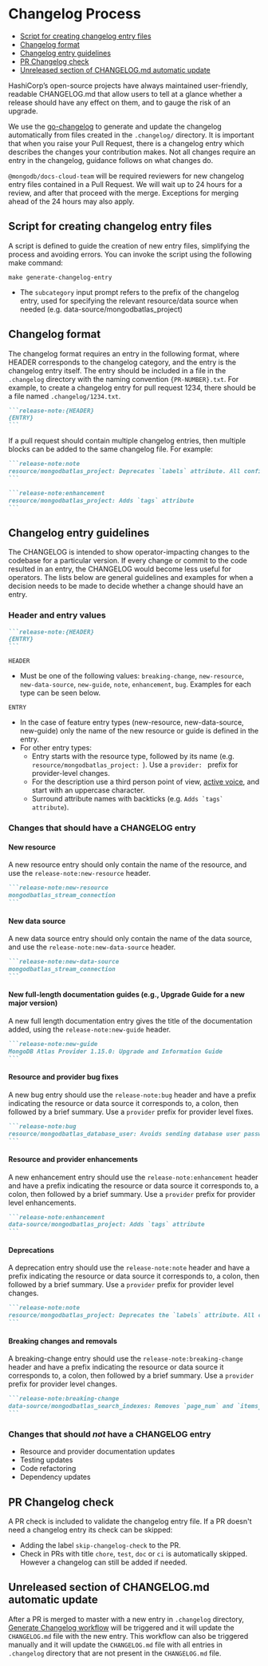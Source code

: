 # Changelog Process

- [Script for creating changelog entry files](#script-for-creating-changelog-entry-files)
- [Changelog format](#changelog-format)
- [Changelog entry guidelines](#changelog-entry-guidelines)
- [PR Changelog check](#pr-changelog-check)
- [Unreleased section of CHANGELOG.md automatic update](#unreleased-section-of-CHANGELOG.md-automatic-update)

HashiCorp’s open-source projects have always maintained user-friendly, readable CHANGELOG.md that allow users to tell at a glance whether a release should have any effect on them, and to gauge the risk of an upgrade.

We use the [go-changelog](https://github.com/hashicorp/go-changelog) to generate and update the changelog automatically from files created in the `.changelog/` directory. It is important that when you raise your Pull Request, there is a changelog entry which describes the changes your contribution makes. Not all changes require an entry in the changelog, guidance follows on what changes do.

`@mongodb/docs-cloud-team` will be required reviewers for new changelog entry files contained in a Pull Request. We will wait up to 24 hours for a review, and after that proceed with the merge. Exceptions for merging ahead of the 24 hours may also apply.

## Script for creating changelog entry files

A script is defined to guide the creation of new entry files, simplifying the process and avoiding errors. You can invoke the script using the following make command:

```
make generate-changelog-entry
```

- The `subcategory` input prompt refers to the prefix of the changelog entry, used for specifying the relevant resource/data source when needed (e.g. data-source/mongodbatlas_project)

## Changelog format

The changelog format requires an entry in the following format, where HEADER corresponds to the changelog category, and the entry is the changelog entry itself. The entry should be included in a file in the `.changelog` directory with the naming convention `{PR-NUMBER}.txt`. For example, to create a changelog entry for pull request 1234, there should be a file named `.changelog/1234.txt`.

``````markdown
```release-note:{HEADER}
{ENTRY}
```
``````

If a pull request should contain multiple changelog entries, then multiple blocks can be added to the same changelog file. For example:

``````markdown
```release-note:note
resource/mongodbatlas_project: Deprecates `labels` attribute. All configurations using `labels` should be updated to use the new `tags` attribute instead.
```

```release-note:enhancement
resource/mongodbatlas_project: Adds `tags` attribute
```
``````


## Changelog entry guidelines

The CHANGELOG is intended to show operator-impacting changes to the codebase for a particular version. If every change or commit to the code resulted in an entry, the CHANGELOG would become less useful for operators. The lists below are general guidelines and examples for when a decision needs to be made to decide whether a change should have an entry.

### Header and entry values

``````markdown
```release-note:{HEADER}
{ENTRY}
```
``````

 `HEADER`
 - Must be one of the following values: `breaking-change`, `new-resource`, `new-data-source`, `new-guide`, `note`, `enhancement`, `bug`. Examples for each type can be seen below.

`ENTRY`
 - In the case of feature entry types (new-resource, new-data-source, new-guide) only the name of the new resource or guide is defined in the entry.
 - For other entry types:
    - Entry starts with the resource type, followed by its name (e.g. `resource/mongodbatlas_project: `). Use a `provider: ` prefix for provider-level changes.
    - For the description use a third person point of view, [active voice](https://www.mongodb.com/docs/meta/style-guide/writing/use-active-voice/#std-label-use-active-voice), and start with an uppercase character.
    - Surround attribute names with backticks (e.g. ```Adds `tags` attribute```). 

### Changes that should have a CHANGELOG entry

#### New resource

A new resource entry should only contain the name of the resource, and use the `release-note:new-resource` header.

``````markdown
```release-note:new-resource
mongodbatlas_stream_connection
```
``````

#### New data source

A new data source entry should only contain the name of the data source, and use the `release-note:new-data-source` header.

``````markdown
```release-note:new-data-source
mongodbatlas_stream_connection
```
``````

#### New full-length documentation guides (e.g., Upgrade Guide for a new major version)

A new full length documentation entry gives the title of the documentation added, using the `release-note:new-guide` header.

``````markdown
```release-note:new-guide
MongoDB Atlas Provider 1.15.0: Upgrade and Information Guide
```
``````

#### Resource and provider bug fixes

A new bug entry should use the `release-note:bug` header and have a prefix indicating the resource or data source it corresponds to, a colon, then followed by a brief summary. Use a `provider` prefix for provider level fixes.

``````markdown
```release-note:bug
resource/mongodbatlas_database_user: Avoids sending database user password in update request if the value has not changed
```
``````

#### Resource and provider enhancements

A new enhancement entry should use the `release-note:enhancement` header and have a prefix indicating the resource or data source it corresponds to, a colon, then followed by a brief summary. Use a `provider` prefix for provider level enhancements.

``````markdown
```release-note:enhancement
data-source/mongodbatlas_project: Adds `tags` attribute
```
``````

#### Deprecations

A deprecation entry should use the `release-note:note` header and have a prefix indicating the resource or data source it corresponds to, a colon, then followed by a brief summary. Use a `provider` prefix for provider level changes.

``````markdown
```release-note:note
resource/mongodbatlas_project: Deprecates the `labels` attribute. All configurations using `labels` should be updated to use the new `tags` attribute instead.
```
``````

#### Breaking changes and removals

A breaking-change entry should use the `release-note:breaking-change` header and have a prefix indicating the resource or data source it corresponds to, a colon, then followed by a brief summary. Use a `provider` prefix for provider level changes.

``````markdown
```release-note:breaking-change
data-source/mongodbatlas_search_indexes: Removes `page_num` and `items_per_page` attributes
```
``````

### Changes that should _not_ have a CHANGELOG entry

- Resource and provider documentation updates
- Testing updates
- Code refactoring
- Dependency updates

## PR Changelog check

A PR check is included to validate the changelog entry file. 
If a PR doesn't need a changelog entry its check can be skipped:
- Adding the label `skip-changelog-check` to the PR.
- Check in PRs with title `chore`, `test`, `doc` or `ci` is automatically skipped. However a changelog can still be added if needed.

## Unreleased section of CHANGELOG.md automatic update

After a PR is merged to master with a new entry in `.changelog` directory, [Generate Changelog workflow](https://github.com/mongodb/terraform-provider-mongodbatlas/actions/workflows/generate-changelog.yml) will be triggered and it will update the `CHANGELOG.md` file with the new entry.
This workflow can also be triggered manually and it will update the `CHANGELOG.md` file with all entries in `.changelog` directory that are not present in the `CHANGELOG.md` file.
